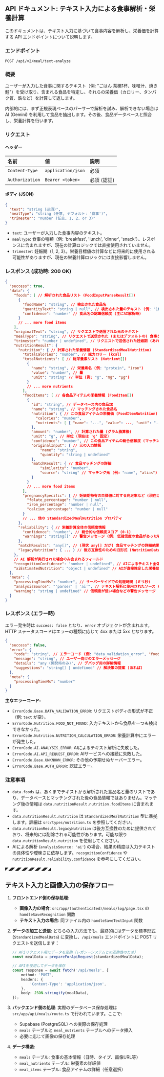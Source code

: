 ## API ドキュメント: テキスト入力による食事解析・栄養計算

このドキュメントは、テキスト入力に基づいて食事内容を解析し、栄養価を計算する API エンドポイントについて説明します。

### エンドポイント

`POST /api/v2/meal/text-analyze`

### 概要

ユーザーが入力した食事に関するテキスト（例: "ごはん 茶碗1杯、味噌汁、焼き鮭"）を受け取り、含まれる食品を特定し、それらの栄養価（カロリー、タンパク質、鉄など）を計算して返します。

内部的には、まず正規表現ベースのパーサーで解析を試み、解析できない場合は AI (Gemini) を利用して食品を抽出します。その後、食品データベースと照合し、栄養計算を行います。

### リクエスト

#### ヘッダー

| 名前           | 値                   | 説明     |
| :------------- | :------------------- | :------- |
| `Content-Type` | `application/json` | 必須     |
| `Authorization`| `Bearer <token>`     | 必須 (認証) |

#### ボディ (JSON)

```json
{
  "text": "string (必須)",
  "mealType": "string (任意, デフォルト: '食事')",
  "trimester": "number (任意, 1, 2, or 3)"
}
```

*   `text`: ユーザーが入力した食事内容のテキスト。
*   `mealType`: 食事の種類（例: 'breakfast', 'lunch', 'dinner', 'snack'）。レスポンスに含まれますが、現在の計算ロジックでは直接使用されていません。
*   `trimester`: 妊娠期（1, 2, 3）。栄養目標値の計算などに将来的に使用される可能性がありますが、現在の栄養計算ロジックには直接影響しません。

### レスポンス (成功時: 200 OK)

```json
{
  "success": true,
  "data": {
    "foods": [ // 解析された食品リスト (FoodInputParseResult[])
      {
        "foodName": "string", // 検出された食品名
        "quantityText": "string | null", // 検出された量のテキスト (例: "1杯", "100g")、不明な場合は null
        "confidence": "number" // 食品名の認識信頼度 (主にAI解析時)
      }
      // ... more food items
    ],
    "originalText": "string", // リクエストで送信された元のテキスト
    "mealType": "string", // リクエストで送信された (またはデフォルトの) 食事タイプ
    "trimester": "number | undefined", // リクエストで送信された妊娠期 (あれば)
    "nutritionResult": {
      "nutrition": { // 計算された栄養情報 (StandardizedMealNutrition)
        "totalCalories": "number", // 総カロリー (kcal)
        "totalNutrients": [ // 総栄養素リスト (Nutrient[])
          {
            "name": "string", // 栄養素名 (例: "protein", "iron")
            "value": "number", // 量
            "unit": "string" // 単位 (例: "g", "mg", "μg")
          }
          // ... more nutrients
        ],
        "foodItems": [ // 各食品アイテムの栄養情報 (FoodItem[])
          {
            "id": "string", // データベース内の食品ID
            "name": "string", // マッチングされた食品名
            "nutrition": { // この食品アイテムの栄養価 (FoodItemNutrition)
              "calories": "number",
              "nutrients": [ { "name": "...", "value": ..., "unit": "..." } ]
            },
            "amount": "number", // 計算された量 (グラム換算後)
            "unit": "g", // 単位 (現在は 'g' 固定)
            "confidence": "number", // この食品アイテムの総合信頼度 (マッチングx量解析)
            "originalInput": { // 元の入力情報
                "name": "string",
                "quantity": "string | undefined"
            },
            "matchResult": { // 食品マッチングの詳細
                "similarity": "number",
                "source": "string" // マッチング元 (例: "name", "alias")
            }
          }
          // ... more food items
        ],
        "pregnancySpecific": { // 妊娠期特有の目標値に対する充足率など (現在はダミーデータ/未実装)
          "folate_percentage": "number | null",
          "iron_percentage": "number | null",
          "calcium_percentage": "number | null"
        }
        // ... 他の StandardizedMealNutrition プロパティ
      },
      "reliability": { // 栄養計算全体の信頼度情報
        "confidence": "number", // 総合的な信頼度スコア (0-1)
        "warnings": "string[]" // 警告メッセージ (例: 低確信度の食品があった場合)
      },
      "matchResults": "any[]", // (現状 any[] だが) 食品マッチングの詳細結果リスト
      "legacyNutrition": { ... } // 後方互換性のための旧形式 (NutritionData)
    },
    // AI 解析が実行された場合のみ含まれるフィールド
    "recognitionConfidence": "number | undefined", // AIによるテキスト全体の解析信頼度
    "aiEstimatedNutrition": "object | undefined" // AIが直接推定した栄養価 (参考情報)
  },
  "meta": {
    "processingTimeMs": "number", // サーバーサイドでの処理時間 (ミリ秒)
    "analysisSource": "'parser' | 'ai'", // テキスト解析に使用されたソース ('parser' または 'ai')
    "warning": "string | undefined" // 信頼度が低い場合などの警告メッセージ
  }
}
```

### レスポンス (エラー時)

エラー発生時は `success: false` となり、`error` オブジェクトが含まれます。HTTP ステータスコードはエラーの種類に応じて 4xx または 5xx となります。

```json
{
  "success": false,
  "error": {
    "code": "string", // エラーコード (例: "data_validation_error", "food_not_found", "unknown_error")
    "message": "string", // ユーザー向けのエラーメッセージ
    "details": "any (開発時のみ)", // デバッグ用の詳細情報
    "suggestions": "string[] | undefined" // 解決策の提案 (あれば)
  },
  "meta": {
    "processingTimeMs": "number"
  }
}
```

**主なエラーコード:**

*   `ErrorCode.Base.DATA_VALIDATION_ERROR`: リクエストボディの形式が不正（例: `text` が空）。
*   `ErrorCode.Nutrition.FOOD_NOT_FOUND`: 入力テキストから食品を一つも検出できなかった。
*   `ErrorCode.Nutrition.NUTRITION_CALCULATION_ERROR`: 栄養計算中にエラーが発生した。
*   `ErrorCode.AI.ANALYSIS_ERROR`: AIによるテキスト解析に失敗した。
*   `ErrorCode.AI.API_REQUEST_ERROR`: AIサービスへの接続に失敗した。
*   `ErrorCode.Base.UNKNOWN_ERROR`: その他の予期せぬサーバーエラー。
*   `ErrorCode.Base.AUTH_ERROR`: 認証エラー。

### 注意事項

*   `data.foods` は、あくまでテキストから解析された食品名と量のリストであり、データベースとマッチングされた後の食品情報ではありません。マッチング後の情報は `data.nutritionResult.nutrition.foodItems` に含まれます。
*   `data.nutritionResult.nutrition` は `StandardizedMealNutrition` 型に準拠します。詳細は `src/types/nutrition.ts` を参照してください。
*   `data.nutritionResult.legacyNutrition` は後方互換性のために提供されており、将来的には削除される可能性があります。可能な限り `data.nutritionResult.nutrition` を使用してください。
*   AIによる解析 (`analysisSource: 'ai'`) の場合、結果の精度は入力テキストの具体性や曖昧さに依存します。`recognitionConfidence` や `nutritionResult.reliability.confidence` を参考にしてください。


◤◢◤◢◤◢◤◢◤◢◤◢◤◢

## テキスト入力と画像入力の保存フロー

1. **フロントエンド側の保存処理**:
   - **画像入力の場合**: `src/app/(authenticated)/meals/log/page.tsx` の `handleSaveRecognition` 関数
   - **テキスト入力の場合**: 同ファイル内の `handleSaveTextInput` 関数

2. **データの加工と送信**:
   どちらの入力方法でも、最終的にはデータを標準形式 (`StandardizedMealData`) に変換し、`/api/meals` エンドポイントに POST リクエストを送信します：

   ```typescript
   // APIリクエスト用にデータを変換（レガシーシステムとの互換性のため）
   const mealData = prepareForApiRequest(standardizedMealData);

   // APIを使用してデータを保存
   const response = await fetch('/api/meals', {
       method: 'POST',
       headers: {
           'Content-Type': 'application/json',
       },
       body: JSON.stringify(mealData),
   });
   ```

3. **バックエンド側の処理**:
   実際のデータベース保存処理は `src/app/api/meals/route.ts` で行われています。ここで:
   - Supabase (PostgreSQL) への実際の保存処理
   - `meals` テーブルと `meal_nutrients` テーブルへのデータ挿入
   - 必要に応じて画像の保存処理

4. **データ構造**:
   - `meals` テーブル: 食事の基本情報（日時、タイプ、画像URL等）
   - `meal_nutrients` テーブル: 栄養素の詳細値
   - `meal_items` テーブル: 食品アイテムの詳細（任意選択）

